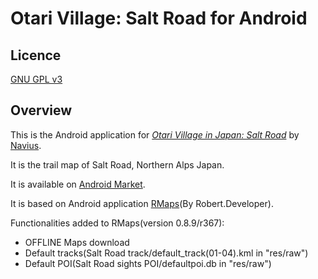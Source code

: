 # Otari Village: Salt Road for Android

Licence
-------

[GNU GPL v3](http://www.gnu.org/licenses/gpl.html)

Overview
--------

This is the Android application for
[*Otari Village in Japan: Salt Road*](http://www.valley.ne.jp/%7Eotarivil/sio/)
by [Navius](http://us.navius.biz/).

It is the trail map of Salt Road, Northern Alps Japan.

It is available on [Android Market](https://market.android.com/details?id=biz.navius.saltroad).

It is based on Android application [RMaps](http://robertdeveloper.blogspot.com/2009/08/rmaps.html)(By Robert.Developer).

Functionalities added to RMaps(version 0.8.9/r367):

+  OFFLINE Maps download
+  Default tracks(Salt Road track/default_track(01-04).kml in "res/raw")
+  Default POI(Salt Road sights POI/defaultpoi.db in "res/raw")

